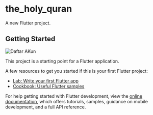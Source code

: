 # the_holy_quran

A new Flutter project.

## Getting Started
![Daftar AKun](https://github.com/MuhammadFerrySofianshah/aplikasi_alquran_mobile/assets/113429157/8b5b3902-cbd1-4edb-bb87-221091abe0c2)

This project is a starting point for a Flutter application.

A few resources to get you started if this is your first Flutter project:

- [Lab: Write your first Flutter app](https://docs.flutter.dev/get-started/codelab)
- [Cookbook: Useful Flutter samples](https://docs.flutter.dev/cookbook)

For help getting started with Flutter development, view the
[online documentation](https://docs.flutter.dev/), which offers tutorials,
samples, guidance on mobile development, and a full API reference.
